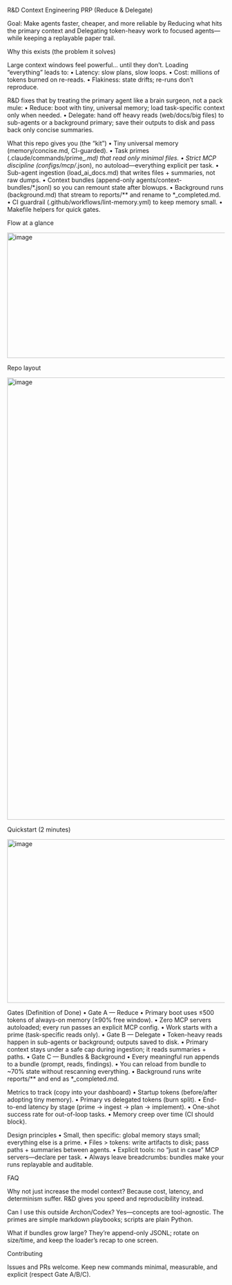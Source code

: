 
R&D Context Engineering PRP (Reduce & Delegate)

Goal: Make agents faster, cheaper, and more reliable by Reducing what hits the primary context and Delegating token-heavy work to focused agents—while keeping a replayable paper trail.

Why this exists (the problem it solves)

Large context windows feel powerful… until they don’t. Loading “everything” leads to:
	•	Latency: slow plans, slow loops.
	•	Cost: millions of tokens burned on re-reads.
	•	Flakiness: state drifts; re-runs don’t reproduce.

R&D fixes that by treating the primary agent like a brain surgeon, not a pack mule:
	•	Reduce: boot with tiny, universal memory; load task-specific context only when needed.
	•	Delegate: hand off heavy reads (web/docs/big files) to sub-agents or a background primary; save their outputs to disk and pass back only concise summaries.

What this repo gives you (the “kit”)
	•	Tiny universal memory (memory/concise.md, CI-guarded).
	•	Task primes (.claude/commands/prime_*.md) that read only minimal files.
	•	Strict MCP discipline (configs/mcp/*.json), no autoload—everything explicit per task.
	•	Sub-agent ingestion (load_ai_docs.md) that writes files + summaries, not raw dumps.
	•	Context bundles (append-only agents/context-bundles/*.jsonl) so you can remount state after blowups.
	•	Background runs (background.md) that stream to reports/** and rename to *_completed.md.
	•	CI guardrail (.github/workflows/lint-memory.yml) to keep memory small.
	•	Makefile helpers for quick gates.

Flow at a glance

<img width="1960" height="290" alt="image" src="https://github.com/user-attachments/assets/1560c81e-2386-419c-a7e9-df1b87fcd173" />




 

Repo layout

<img width="2114" height="1022" alt="image" src="https://github.com/user-attachments/assets/58237b62-7d7c-490a-9e3a-e536e3ecfd5c" />


Quickstart (2 minutes)

<img width="966" height="378" alt="image" src="https://github.com/user-attachments/assets/31df6f80-784b-4223-a59f-2673e76dc077" />


Gates (Definition of Done)
	•	Gate A — Reduce
	•	Primary boot uses ≤500 tokens of always-on memory (≥90% free window).
	•	Zero MCP servers autoloaded; every run passes an explicit MCP config.
	•	Work starts with a prime (task-specific reads only).
	•	Gate B — Delegate
	•	Token-heavy reads happen in sub-agents or background; outputs saved to disk.
	•	Primary context stays under a safe cap during ingestion; it reads summaries + paths.
	•	Gate C — Bundles & Background
	•	Every meaningful run appends to a bundle (prompt, reads, findings).
	•	You can reload from bundle to ~70% state without rescanning everything.
	•	Background runs write reports/** and end as *_completed.md.

Metrics to track (copy into your dashboard)
	•	Startup tokens (before/after adopting tiny memory).
	•	Primary vs delegated tokens (burn split).
	•	End-to-end latency by stage (prime → ingest → plan → implement).
	•	One-shot success rate for out-of-loop tasks.
	•	Memory creep over time (CI should block).

Design principles
	•	Small, then specific: global memory stays small; everything else is a prime.
	•	Files > tokens: write artifacts to disk; pass paths + summaries between agents.
	•	Explicit tools: no “just in case” MCP servers—declare per task.
	•	Always leave breadcrumbs: bundles make your runs replayable and auditable.

FAQ

Why not just increase the model context?
Because cost, latency, and determinism suffer. R&D gives you speed and reproducibility instead.

Can I use this outside Archon/Codex?
Yes—concepts are tool-agnostic. The primes are simple markdown playbooks; scripts are plain Python.

What if bundles grow large?
They’re append-only JSONL; rotate on size/time, and keep the loader’s recap to one screen.

Contributing

Issues and PRs welcome. Keep new commands minimal, measurable, and explicit (respect Gate A/B/C).

